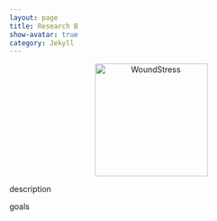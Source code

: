 ```yaml
---
layout: page
title: Research B
show-avatar: true
category: Jekyll
---
```



<p align='center'>
	<img src="../img/research/woundstressHM.png" alt='WoundStress' height="200px">
</p>


description

goals
